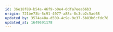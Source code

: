 ```yaml
---
id: 36e18f89-b54a-46f9-b0e4-0dfa7eea66b3
origin: 721be73b-6c91-4077-a88c-8c3cb2c5ad68
updated_by: 3574a48a-d509-4c9e-9e37-5b83b6cfdc78
updated_at: 1649691178
---
```

